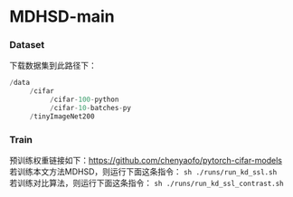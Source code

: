 # MDHSD-main


### Dataset
下载数据集到此路径下：
```python
/data
     /cifar
          /cifar-100-python
          /cifar-10-batches-py
     /tinyImageNet200
```


### Train
预训练权重链接如下：https://github.com/chenyaofo/pytorch-cifar-models<br>
若训练本文方法MDHSD，则运行下面这条指令：
`sh ./runs/run_kd_ssl.sh`<br>
若训练对比算法，则运行下面这条指令：
`sh ./runs/run_kd_ssl_contrast.sh`
